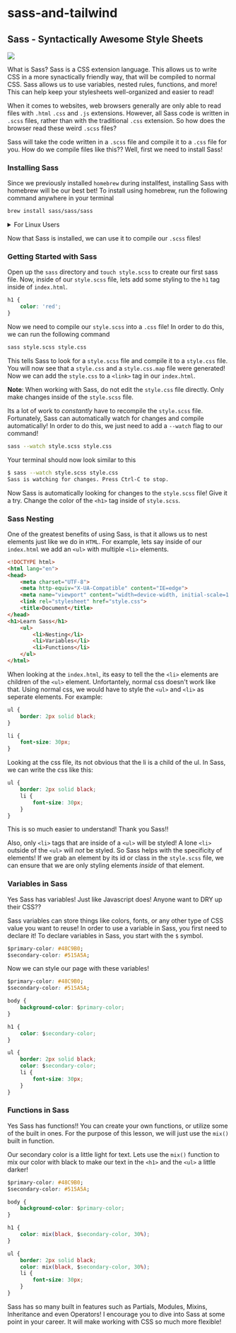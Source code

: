 # sass-and-tailwind



## Sass - Syntactically Awesome Style Sheets
![](https://sass-lang.com/assets/img/styleguide/color-1c4aab2b.png)

What is Sass? Sass is a CSS extension language. This allows us to write CSS in a more synactically friendly way, that will be compiled to normal CSS. Sass allows us to use variables, nested rules, functions, and more! This can help keep your stylesheets well-organized and easier to read!

When it comes to websites, web browsers generally are only able to read files with `.html` `.css` and `.js` extensions. However, all Sass code is written in `.scss` files, rather than with the traditional `.css` extension. So how does the browser read these weird `.scss` files? 

Sass will take the code written in a `.scss` file and compile it to a `.css` file for you. How do we compile files like this?? Well, first we need to install Sass!

### Installing Sass

Since we previously installed `homebrew` during installfest, installing Sass with homebrew will be our best bet! To install using homebrew, run the following command anywhere in your terminal

```zsh
brew install sass/sass/sass
```

<details>
    <summary>For Linux Users</summary>
    
For Linux, we will use the `Node` version. It is a JavaScript implementation of Sass, which does run a little slower. For our use in this class, you should have no problems. The interface is the same! And its easy to change to another implementation in the future if needed!

```zsh
npm install -g sass
```
</details>

Now that Sass is installed, we can use it to compile our `.scss` files!

### Getting Started with Sass

Open up the `sass` directory and `touch style.scss` to create our first sass file. Now, inside of our `style.scss` file, lets add some styling to the `h1` tag inside of `index.html`. 

```css
h1 {
    color: 'red';
}
```

Now we need to compile our `style.scss` into a `.css` file! In order to do this, we can run the following command
```zsh
sass style.scss style.css
```

This tells Sass to look for a `style.scss` file and compile it to a `style.css` file. You will now see that a `style.css` and a `style.css.map` file were generated! Now we can add the `style.css` to a `<link>` tag in our `index.html`.

**Note**: When working with Sass, do not edit the `style.css` file directly. Only make changes inside of the `style.scss` file.

Its a lot of work to *constantly* have to recompile the `style.scss` file. Fortunately, Sass can automatically watch for changes and compile automatically! In order to do this, we just need to add a `--watch` flag to our command!

```zsh
sass --watch style.scss style.css
```

Your terminal should now look similar to this
```zsh
$ sass --watch style.scss style.css
Sass is watching for changes. Press Ctrl-C to stop.
```

Now Sass is automatically looking for changes to the `style.scss` file! Give it a try. Change the color of the `<h1>` tag inside of `style.scss`.

### Sass Nesting

One of the greatest benefits of using Sass, is that it allows us to nest elements just like we do in `HTML`. For example, lets say inside of our `index.html` we add an `<ul>` with multiple `<li>` elements.

```html
<!DOCTYPE html>
<html lang="en">
<head>
    <meta charset="UTF-8">
    <meta http-equiv="X-UA-Compatible" content="IE=edge">
    <meta name="viewport" content="width=device-width, initial-scale=1.0">
    <link rel="stylesheet" href="style.css">
    <title>Document</title>
</head>
<h1>Learn Sass</h1>
    <ul>
        <li>Nesting</li>
        <li>Variables</li>
        <li>Functions</li>
    </ul>
</html>
```

When looking at the `index.html`, its easy to tell the the `<li>` elements are children of the `<ul>` element. Unfortantely, normal css doesn't work like that. Using normal css, we would have to style the `<ul>` and `<li>` as seperate elements. For example:
```css
ul {
    border: 2px solid black;
}

li {
    font-size: 30px;
}
```

Looking at the css file, its not obvious that the li is a child of the ul. In Sass, we can write the css like this:

```css
ul {
    border: 2px solid black;
    li {
        font-size: 30px;
    }
}
```
This is so much easier to understand! Thank you Sass!!

Also, only `<li>` tags that are inside of a `<ul>` will be styled! A lone `<li>` outside of the `<ul>` will *not* be styled. So Sass helps with the specificity of elements! If we grab an element by its id or class in the `style.scss` file, we can ensure that we are only styling elements *inside* of that element.

### Variables in Sass

Yes Sass has variables! Just like Javascript does! Anyone want to DRY up their CSS??

Sass variables can store things like colors, fonts, or any other type of CSS value you want to reuse! In order to use a variable in Sass, you first need to declare it! To declare variables in Sass, you start with the `$` symbol.

```css
$primary-color: #48C9B0;
$secondary-color: #515A5A;
```
Now we can style our page with these variables!

```css
$primary-color: #48C9B0;
$secondary-color: #515A5A;

body {
    background-color: $primary-color;
}

h1 {
    color: $secondary-color;
}

ul {
    border: 2px solid black;
    color: $secondary-color;
    li {
        font-size: 30px;
    }
}
```

### Functions in Sass

Yes Sass has functions!! You can create your own functions, or utilize some of the built in ones. For the purpose of this lesson, we will just use the `mix()` built in function.

Our secondary color is a little light for text. Lets use the `mix()` function to mix our color with black to make our text in the `<h1>` and the `<ul>` a little darker!

```css
$primary-color: #48C9B0;
$secondary-color: #515A5A;

body {
    background-color: $primary-color;
}

h1 {
    color: mix(black, $secondary-color, 30%);
}

ul {
    border: 2px solid black;
    color: mix(black, $secondary-color, 30%);
    li {
        font-size: 30px;
    }
}
```

Sass has so many built in features such as Partials, Modules, Mixins, Inheritance and even Operators! I encourage you to dive into Sass at some point in your career. It will make working with CSS so much more flexible!

